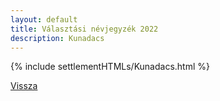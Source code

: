 ```yaml
---
layout: default
title: Választási névjegyzék 2022
description: Kunadacs
---
```


{% include settlementHTMLs/Kunadacs.html %}

[Vissza](./)